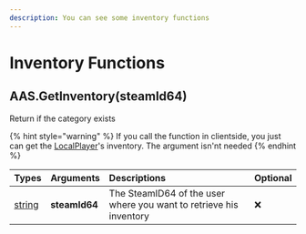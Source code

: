```yaml
---
description: You can see some inventory functions
---
```


# Inventory Functions

## AAS.GetInventory\(steamId64\)
Return if the category exists

{% hint style="warning" %}
If you call the function in clientside, you just can get the [LocalPlayer](https://wiki.facepunch.com/gmod/Global.LocalPlayer)'s inventory. The argument isn'nt needed
{% endhint %}


| Types | Arguments | Descriptions | Optional |
| :--- | :--- | :--- | :--- |
| [string](https://www.lua.org/pil/2.4.html) | **steamId64** | The SteamID64 of the user where you want to retrieve his inventory | ❌ |